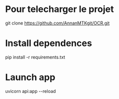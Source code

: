 # Pour telecharger le projet 
git clone https://github.com/AnnanMTKgit/OCR.git

# Install dependences 
pip install -r requirements.txt

# Launch app 
uvicorn api:app --reload
